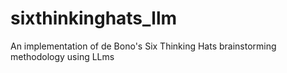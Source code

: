 # sixthinkinghats_llm
An implementation of de Bono's Six Thinking Hats brainstorming methodology using LLms
